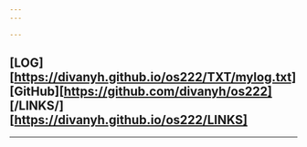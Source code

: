 ```yaml
---
---

---
```

[LOG][https://divanyh.github.io/os222/TXT/mylog.txt]
[GitHub][https://github.com/divanyh/os222]
[/LINKS/][https://divanyh.github.io/os222/LINKS]
---
---
